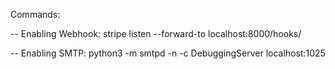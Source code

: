 Commands:

-- Enabling Webhook: stripe listen --forward-to localhost:8000/hooks/

-- Enabling SMTP: python3 -m smtpd -n -c DebuggingServer localhost:1025
